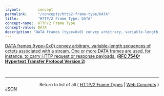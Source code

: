 ```yaml
---
layout:        concept
permalink:     "/concepts/http2-frame-type/DATA"
title:         "HTTP/2 Frame Type: DATA"
concept-name:  HTTP/2 Frame Type
concept-value: DATA
description: "DATA frames (type=0x0) convey arbitrary, variable-length sequences of octets associated with a stream. One or more DATA frames are used, for instance, to carry HTTP request or response payloads."
---
```


[DATA frames (type=0x0) convey arbitrary, variable-length sequences of octets associated with a stream. One or more DATA frames are used, for instance, to carry HTTP request or response payloads.](http://tools.ietf.org/html/rfc7540#section-6.1 "Read documentation for HTTP/2 Frame Type &#34;DATA&#34;") (**[RFC 7540: Hypertext Transfer Protocol Version 2](/specs/IETF/RFC/7540 "This specification describes an optimized expression of the semantics of the Hypertext Transfer Protocol (HTTP). HTTP/2 enables a more efficient use of network resources and a reduced perception of latency by introducing header field compression and allowing multiple concurrent exchanges on the same connection. It also introduces unsolicited push of representations from servers to clients. This specification is an alternative to, but does not obsolete, the HTTP/1.1 message syntax. HTTP's existing semantics remain unchanged.")**)

<br/>
<hr/>

<p style="float : left"><a href="./DATA.json" title="JSON representing this particular Web Concept value">JSON</a></p>
<p style="text-align: right">Return to list of all ( <a href="../http2-frame-type/">HTTP/2 Frame Types</a> | <a href="../">Web Concepts</a> )</p>
